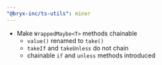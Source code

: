```yaml
---
"@bryx-inc/ts-utils": minor
---
```


-   Make `WrappedMaybe<T>` methods chainable
    -   `value()` renamed to `take()`
    -   `takeIf` and `takeUnless` do not chain
    -   chainable `if` and `unless` methods introduced
